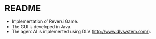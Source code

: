 # README #

* Implementation of Reversi Game.
* The GUI is developed in Java.
* The agent AI is implemented using DLV (http://www.dlvsystem.com/).